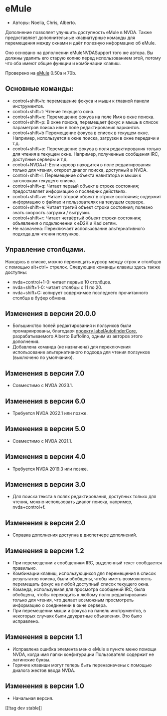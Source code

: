 # eMule #

*	Авторы: Noelia, Chris, Alberto.

Дополнение позволяет улучшить доступность eMule в NVDA. Также предоставляет
дополнительные клавиатурные команды для перемещения между окнами и даёт
полезную информацию об eMule.

Оно основано на  дополнении eMuleNVDASupport того же автора. Вы должны
удалить его старую копию перед использованием этой, потому что оба имеют
общие функции и комбинации клавиш.

Проверено на [eMule][1] 0.50a и 70b.

## Основные команды: ##

*	control+shift+h: перемещение фокуса и мыши к главной панели инструментов.
*	control+shift+t: Чтение текущего окна.
*	control+shift+n: Перемещение фокуса на поле Имя в окне поиска.
*	control+shift+p: В окне поиска, перемещает фокус и мышь в список
  параметров поиска или в поле редактирования вариантов.
*	control+shift+b Перемещение фокуса в список в текущем окне. Например,
  используется в окне поиска, загрузки в окне передачи и т.д.
*	control+shift+o: Перемещение фокуса в поля редактирования только для
  чтения в текущем окне. Например, полученные сообщения IRC, доступные
  серверы и т.д.
*	control+NVDA+f: Если курсор находится в поле редактирования только для
  чтения, откроет диалог поиска, доступный в NVDA.
*	control+shift+l: Перемещение объекта навигатора и мыши к заголовкам
  текущего списка.
*	control+shift+q: Читает первый объект в строке состояния; предоставляет
  информацию о последних действиях.
*	control+shift+w: Читает второй объект в строке состояния; содержит
  информацию о файлах и пользователях на текущем сервере.
*	control+shift+e: Читает третий объект строки состояния; полезно знать
  скорость загрузки / выгрузки.
*	control+shift+r: Читает четвёртый объект строки состояния; объявления о
  подключении к eD2K и Kad сетям.
*	Не назначена: Переключает использование альтернативного подхода для чтения
  ползунков.

## Управление столбцами. ##

Находясь в списке, можно перемещать курсор между строк и столбцов с помощью
alt+ctrl+ стрелок. Следующие команды клавиш здесь также доступны:

*	nvda+control+1-0: читает первые 10 столбцов.
*	nvda+shift+1-0: читает столбцы с 11 по 20.
*	nvda+shift+C: копирует содержимое последнего прочитанного столбца в буфер
  обмена.


## Изменения в версии 20.0.0
* Большинство полей редактирования и ползунков были промаркированы,
  благодаря [проекту
  labelAutofinderCore](https://github.com/ABuffEr/labelAutofinderCore),
  разрабатываемого Alberto Buffolino, одним из авторов этого дополнения.
* Добавлена команда (не назначена) для переключения использование
  альтернативного подхода для чтения ползунков (выключено по умолчанию).

## Изменения в версии 7.0
* Совместимо с NVDA 2023.1.

## Изменения в версии 6.0
*	Требуется NVDA 2022.1 или позже.

## Изменения в версии 5.0
*	Совместимо с NVDA 2021.1.

## Изменения в версии 4.0 ##
*	Требуется NVDA 2019.3 или позже.

## Изменения в версии 3.0 ##
*	 Для поиска текста в полях редактирования, доступных только для чтения,
   можно использовать диалог поиска, например, nvda+control+f.

## Изменения в версии 2.0 ##
*	 Справка дополнения доступна в диспетчере дополнений.

## Изменения в версии 1.2 ##
*	 При перемещении к сообщениям IRC, выделенный текст сообщается правильно.
*	 Комбинации клавиш, использующихся для перемещения в список результатов
   поиска, были обобщены, чтобы иметь возможность перемещать фокус на любой
   доступный список текущего окна.
*	 Команда, используемая для просмотра сообщений IRC, была обобщена, чтобы
   переходить к любому полю редактирования только для чтения, что делает
   возможным просмотреть информацию о соединении в окне сервера.
*	 При перемещении мыши и фокуса на панель инструментов, в некоторых случаях
   были двукратные объявления. Это было исправлено.

## Изменения в версии 1.1 ##
*	 Исправлена ошибка элемента меню eMule в пункте меню помощи NVDA, когда
   имя папки конфигурации Пользователя содержит не латинские буквы.
*	 Горячие клавиши могут теперь быть переназначены с помощью диалога жестов
   ввода NVDA.

## Изменения в версии 1.0 ##
*	 Начальная версия.



[[!tag dev stable]]

[1]: https://www.emule-project.net
